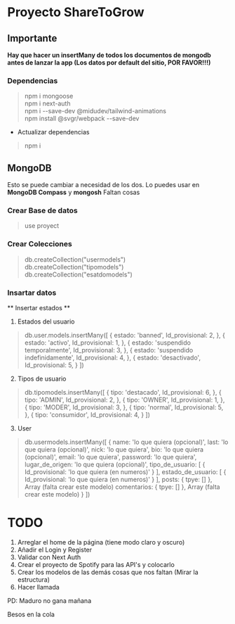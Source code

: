 # Proyecto ShareToGrow

## Importante
**Hay que hacer un insertMany de todos los documentos de mongodb antes de lanzar la app (Los datos por default del sitio, POR FAVOR!!!)**

### Dependencias

> npm i mongoose
> <br>
> npm i next-auth
> <br>
> npm i --save-dev @midudev/tailwind-animations
> <br>
> npm install @svgr/webpack --save-dev

* Actualizar dependencias

> npm i

## MongoDB

Esto se puede cambiar a necesidad de los dos. Lo puedes usar en **MongoDB Compass** y **mongosh** Faltan cosas

### Crear Base de datos

> use proyect

### Crear Colecciones

> db.createCollection("usermodels")
> <br>
> db.createCollection("tipomodels")
> <br>
> db.createCollection("esatdomodels")

### Insartar datos
** Insertar estados **

1. Estados del usuario
> db.user.models.insertMany([
>  {
>    estado: 'banned',
>    Id_provisional: 2,
>  },
>  {
>    estado: 'activo',
>    Id_provisional: 1,
>  },
>  {
>    estado: 'suspendido temporalmente',
>    Id_provisional: 3,
>  },
>  {
>    estado: 'suspendido indefinidamente',
>    Id_provisional: 4,
>  },
>  {
>    estado: 'desactivado',
>    Id_provisional: 5,
>  }
>])

2. Tipos de usuario

> db.tipomodels.insertMany([
>   {
>     tipo: 'destacado',
>     Id_provisional: 6,
>   },
>   {
>     tipo: 'ADMIN',
>     Id_provisional: 2,
>   },
>   {
>     tipo: 'OWNER',
>     Id_provisional: 1,
>   },
>   {
>     tipo: 'MODER',
>     Id_provisional: 3,
>   },
>   {
>     tipo: 'normal',
>     Id_provisional: 5,
>   },
>   {
>     tipo: 'consumidor',
>     Id_provisional: 4,
>   }
> ])

3. User 

> db.usermodels.insertMany([
>   {
>     name: 'lo que quiera (opcional)',
>     last: 'lo que quiera (opcional)',
>     nick: 'lo que quiera',
>     bio: 'lo que quiera (opcional)',
>     email: 'lo que quiera',
>     password: 'lo que quiera',
>     lugar_de_origen: 'lo que quiera (opcional)',
>     tipo_de_usuario: [ { Id_provisional: 'lo que quiera (en numeros)' } ],
>     estado_de_usuario: [ { Id_provisional: 'lo que quiera (en numeros)' } ],
>     posts: { tpye: [] }, Array (falta crear este modelo)
>     comentarios: { tpye: [] }, Array (falta crear este modelo)
>   }
> ])

# TODO

1. Arreglar el home de la página (tiene modo claro y oscuro)
2. Añadir el Login y Register
3. Validar con Next Auth
4. Crear el proyecto de Spotify para las API's y colocarlo
5. Crear los modelos de las demás cosas que nos faltan (Mirar la estructura)
6. Hacer llamada

PD: Maduro no gana mañana

Besos en la cola
